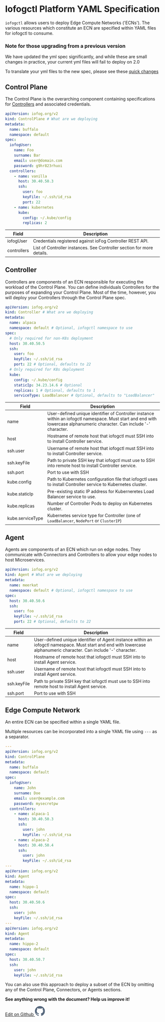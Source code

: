 # Iofogctl Platform YAML Specification

`iofogctl` allows users to deploy Edge Compute Networks ('ECNs'). The various resources which constitute an ECN are specified within YAML files for iofogctl to consume.

### Note for those upgrading from a previous version

We have updated the yml spec significantly, and while these are small changes in practice, your current yml files will fail to deploy on 2.0

To translate your yml files to the new spec, please see these [quick changes](./translating.html)

## Control Plane

The Control Plane is the overarching component containing specifications for [Controllers](#controller) and associated credentials.

```yaml
apiVersion: iofog.org/v2
kind: ControlPlane # What are we deploying
metadata:
  name: buffalo
  namespace: default
spec:
  iofogUser:
    name: Foo
    surname: Bar
    email: user@domain.com
    password: g9hr823rhuoi
  controllers:
    - name: vanilla
      host: 30.40.50.3
      ssh:
        user: foo
        keyFile: ~/.ssh/id_rsa
        port: 22
    - name: kubernetes
      kube:
        config: ~/.kube/config
        replicas: 2
```

| Field       | Description                                                            |
| ----------- | ---------------------------------------------------------------------- |
| iofogUser   | Credentials registered against ioFog Controller REST API.              |
| controllers | List of Controller instances. See Controller section for more details. |

## Controller

Controllers are components of an ECN responsible for executing the workload of the Control Plane. You can define individuals Controllers for the purposes of expanding your Control Plane. Most of the time, however, you will deploy your Controllers through the Control Plane spec.

```yaml
apiVersion: iofog.org/v2
kind: Controller # What are we deploying
metadata:
  name: alpaca
  namespace: default # Optional, iofogctl namespace to use
spec:
  # Only required for non-K8s deployment
  host: 30.40.50.5
  ssh:
    user: foo
    keyFile: ~/.ssh/id_rsa
    port: 22 # Optional, defaults to 22
  # Only required for K8s deployment
  kube:
    config: ~/.kube/config
    staticIp: 34.23.14.6 # Optional
    replicas: 1 # Optional, defaults to 1
    serviceType: LoadBalancer # Optional, defaults to "LoadBalancer"
```

| Field            | Description                                                                                                                                                              |
| ---------------- | ------------------------------------------------------------------------------------------------------------------------------------------------------------------------ |
| name             | User-defined unique identifier of Controller instance within an iofogctl namespace. Must start and end with lowercase alphanumeric character. Can include '-' character. |
| host             | Hostname of remote host that iofogctl must SSH into to install Controller service.                                                                                       |
| ssh.user         | Username of remote host that iofogctl must SSH into to install Controller service.                                                                                       |
| ssh.keyFile      | Path to private SSH key that iofogctl must use to SSH into remote host to install Controller service.                                                                    |
| ssh.port         | Port to use with SSH                                                                                                                                                     |
| kube.config      | Path to Kubernetes configuration file that iofogctl uses to install Controller service to Kubernetes cluster.                                                            |
| kube.staticIp    | Pre-existing static IP address for Kuberneretes Load Balancer service to use.                                                                                            |
| kube.replicas    | Number of Controller Pods to deploy on Kubernetes cluster.                                                                                                               |
| kube.serviceType | Kubernetes service type for Controller (one of `LoadBalancer`, `NodePort` or `ClusterIP`)                                                                                |

## Agent

Agents are components of an ECN which run on edge nodes. They communicate with Connectors and Controllers to allow your edge nodes to host Microservices.

```yaml
apiVersion: iofog.org/v2
kind: Agent # What are we deploying
metadata:
  name: meerkat
  namespace: default # Optional, iofogctl namespace to use
spec:
  host: 30.40.50.6
  ssh:
    user: foo
    keyFile: ~/.ssh/id_rsa
    port: 22 # Optional, defaults to 22
```

| Field       | Description                                                                                                                                                         |
| ----------- | ------------------------------------------------------------------------------------------------------------------------------------------------------------------- |
| name        | User-defined unique identifier of Agent instance within an iofogctl namespace. Must start and end with lowercase alphanumeric character. Can include '-' character. |
| host        | Hostname of remote host that iofogctl must SSH into to install Agent service.                                                                                       |
| ssh.user    | Username of remote host that iofogctl must SSH into to install Agent service.                                                                                       |
| ssh.keyFile | Path to private SSH key that iofogctl must use to SSH into remote host to install Agent service.                                                                    |
| ssh.port    | Port to use with SSH                                                                                                                                                |

## Edge Compute Network

An entire ECN can be specified within a single YAML file.

Multiple resources can be incorporated into a single YAML file using `---` as a separator.

```yaml
---
apiVersion: iofog.org/v2
kind: ControlPlane
metadata:
  name: buffalo
  namespace: default
spec:
  iofogUser:
    name: John
    surname: Doe
    email: user@example.com
    password: mysecretpw
  controllers:
    - name: alpaca-1
      host: 30.40.50.3
      ssh:
        user: john
        keyFile: ~/.ssh/id_rsa
    - name: alpaca-2
      host: 30.40.50.4
      ssh:
        user: john
        keyFile: ~/.ssh/id_rsa
---
apiVersion: iofog.org/v2
kind: Agent
metadata:
  name: hippo-1
  namespace: default
spec:
  host: 30.40.50.6
  ssh:
    user: john
    keyFile: ~/.ssh/id_rsa
---
apiVersion: iofog.org/v2
kind: Agent
metadata:
  name: hippo-2
  namespace: default
spec:
  host: 30.40.50.7
  ssh:
    user: john
    keyFile: ~/.ssh/id_rsa
```

You can also use this approach to deploy a subset of the ECN by omitting any of the Control Plane, Connectors, or Agents sections.

<aside class="notifications note">
  <b>See anything wrong with the document? Help us improve it!</b>
  <a href="https://github.com/eclipse-iofog/iofog.org/edit/develop/content/docs/2.0.0/iofogctl/platform-yaml-spec.md"
    target="_blank">
    <p style="text-align:left">Edit on Github <img src="/images/icos/ico-github.svg" alt=""></p>
  </a>
</aside>
